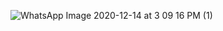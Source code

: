 
![WhatsApp Image 2020-12-14 at 3 09 16 PM (1)](https://user-images.githubusercontent.com/21191226/102065934-2e804a80-3e1f-11eb-8cc4-4068c3705e80.jpeg)
